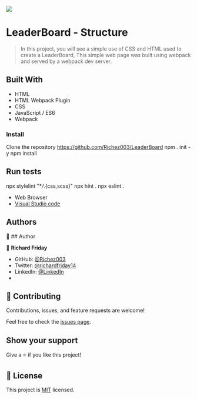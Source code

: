 ![](https://img.shields.io/badge/Microverse-blueviolet)

# LeaderBoard - Structure

> In this project, you will see a simple use of CSS and HTML used to create a LeaderBoard, This simple web page was built using webpack and served by a webpack dev server.

## Built With

- HTML
- HTML Webpack Plugin
- CSS
- JavaScript / ES6
- Webpack

### Install

Clone the repository
https://github.com/Richez003/LeaderBoard
npm . init -y
npm install

## Run tests

npx stylelint "\*_/_.{css,scss}"
npx hint .
npx eslint .

- Web Browser
- [Visual Studio code](https://code.visualstudio.com/)

## Authors

👤 ## Author

👤 **Richard Friday**

- GitHub: [@Richez003](https://github.com/Richez003)
- Twitter: [@richardfriday14](https://twitter.com/richardfriday14)
- LinkedIn: [@LinkedIn](https://www.linkedin.com/in/richard-friday-54980718a)
- 
## 🤝 Contributing

Contributions, issues, and feature requests are welcome!

Feel free to check the [issues page](https://github.com/Richez003/LeaderBoard).

## Show your support

Give a ⭐️ if you like this project!

## 📝 License

This project is [MIT](./MIT.md) licensed.
